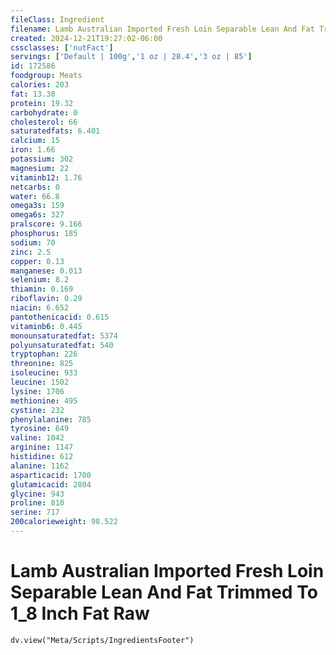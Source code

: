 ```yaml
---
fileClass: Ingredient
filename: Lamb Australian Imported Fresh Loin Separable Lean And Fat Trimmed To 1_8 Inch Fat Raw
created: 2024-12-21T19:27:02-06:00
cssclasses: ['nutFact']
servings: ['Default | 100g','1 oz | 28.4','3 oz | 85']
id: 172586
foodgroup: Meats
calories: 203
fat: 13.38
protein: 19.32
carbohydrate: 0
cholesterol: 66
saturatedfats: 6.401
calcium: 15
iron: 1.66
potassium: 302
magnesium: 22
vitaminb12: 1.76
netcarbs: 0
water: 66.8
omega3s: 159
omega6s: 327
pralscore: 9.166
phosphorus: 185
sodium: 70
zinc: 2.5
copper: 0.13
manganese: 0.013
selenium: 8.2
thiamin: 0.169
riboflavin: 0.29
niacin: 6.652
pantothenicacid: 0.615
vitaminb6: 0.445
monounsaturatedfat: 5374
polyunsaturatedfat: 540
tryptophan: 226
threonine: 825
isoleucine: 933
leucine: 1502
lysine: 1706
methionine: 495
cystine: 232
phenylalanine: 785
tyrosine: 649
valine: 1042
arginine: 1147
histidine: 612
alanine: 1162
asparticacid: 1700
glutamicacid: 2804
glycine: 943
proline: 810
serine: 717
200calorieweight: 98.522
---
```


# Lamb Australian Imported Fresh Loin Separable Lean And Fat Trimmed To 1_8 Inch Fat Raw

```dataviewjs
dv.view("Meta/Scripts/IngredientsFooter")
```